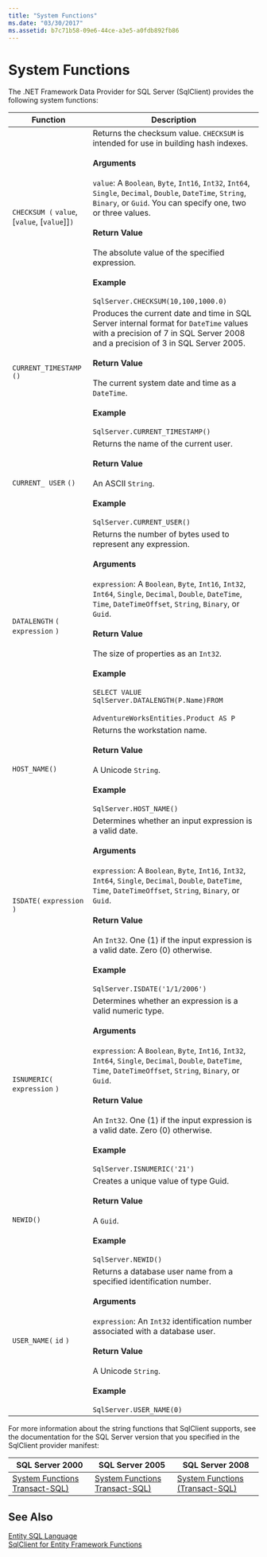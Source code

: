 ```yaml
---
title: "System Functions"
ms.date: "03/30/2017"
ms.assetid: b7c71b58-09e6-44ce-a3e5-a0fdb892fb86
---
```

# System Functions
The .NET Framework Data Provider for SQL Server (SqlClient) provides the following system functions:  
  
|Function|Description|  
|--------------|-----------------|  
|`CHECKSUM (` `value`, [`value`, [`value`]]`)`|Returns the checksum value. `CHECKSUM` is intended for use in building hash indexes.<br /><br /> **Arguments**<br /><br /> `value`: A `Boolean`, `Byte`, `Int16`, `Int32`, `Int64`, `Single`, `Decimal`, `Double`, `DateTime`, `String`, `Binary`, or `Guid`. You can specify one, two or three values.<br /><br /> **Return Value**<br /><br /> The absolute value of the specified expression.<br /><br /> **Example**<br /><br /> `SqlServer.CHECKSUM(10,100,1000.0)`|  
|`CURRENT_TIMESTAMP ()`|Produces the current date and time in SQL Server internal format for `DateTime` values with a precision of 7 in SQL Server 2008 and a precision of 3 in SQL Server 2005.<br /><br /> **Return Value**<br /><br /> The current system date and time as a `DateTime`.<br /><br /> **Example**<br /><br /> `SqlServer.CURRENT_TIMESTAMP()`|  
|`CURRENT_ USER` `()`|Returns the name of the current user.<br /><br /> **Return Value**<br /><br /> An ASCII `String`.<br /><br /> **Example**<br /><br /> `SqlServer.CURRENT_USER()`|  
|`DATALENGTH` `(` `expression` `)`|Returns the number of bytes used to represent any expression.<br /><br /> **Arguments**<br /><br /> `expression`: A `Boolean`, `Byte`, `Int16`, `Int32`, `Int64`, `Single`, `Decimal`, `Double`, `DateTime`, `Time`, `DateTimeOffset`, `String`, `Binary`, or `Guid`.<br /><br /> **Return Value**<br /><br /> The size of properties as an `Int32`.<br /><br /> **Example**<br /><br /> `SELECT VALUE SqlServer.DATALENGTH(P.Name)FROM`<br /><br /> `AdventureWorksEntities.Product AS P`|  
|`HOST_NAME()`|Returns the workstation name.<br /><br /> **Return Value**<br /><br /> A Unicode `String`.<br /><br /> **Example**<br /><br /> `SqlServer.HOST_NAME()`|  
|`ISDATE(` `expression` `)`|Determines whether an input expression is a valid date.<br /><br /> **Arguments**<br /><br /> `expression`: A `Boolean`, `Byte`, `Int16`, `Int32`, `Int64`, `Single`, `Decimal`, `Double`, `DateTime`, `Time`, `DateTimeOffset`, `String`, `Binary`, or `Guid`.<br /><br /> **Return Value**<br /><br /> An `Int32`. One (1) if the input expression is a valid date. Zero (0) otherwise.<br /><br /> **Example**<br /><br /> `SqlServer.ISDATE('1/1/2006')`|  
|`ISNUMERIC(` `expression` `)`|Determines whether an expression is a valid numeric type.<br /><br /> **Arguments**<br /><br /> `expression`: A `Boolean`, `Byte`, `Int16`, `Int32`, `Int64`, `Single`, `Decimal`, `Double`, `DateTime`, `Time`, `DateTimeOffset`, `String`, `Binary`, or `Guid`.<br /><br /> **Return Value**<br /><br /> An `Int32`. One (1) if the input expression is a valid date. Zero (0) otherwise.<br /><br /> **Example**<br /><br /> `SqlServer.ISNUMERIC('21')`|  
|`NEWID()`|Creates a unique value of type Guid.<br /><br /> **Return Value**<br /><br /> A `Guid`.<br /><br /> **Example**<br /><br /> `SqlServer.NEWID()`|  
|`USER_NAME(` `id` `)`|Returns a database user name from a specified identification number.<br /><br /> **Arguments**<br /><br /> `expression`: An `Int32` identification number associated with a database user.<br /><br /> **Return Value**<br /><br /> A Unicode `String`.<br /><br /> **Example**<br /><br /> `SqlServer.USER_NAME(0)`|  
  
 For more information about the string functions that SqlClient supports, see the documentation for the SQL Server version that you specified in the SqlClient provider manifest:  
  
|SQL Server 2000|SQL Server 2005|SQL Server 2008|  
|---------------------|---------------------|---------------------|  
|[System Functions Transact-SQL)](https://go.microsoft.com/fwlink/?LinkId=115918)|[System Functions Transact-SQL)](https://go.microsoft.com/fwlink/?LinkId=115917)|[System Functions (Transact-SQL)](https://go.microsoft.com/fwlink/?LinkId=115919)|  
  
## See Also  
 [Entity SQL Language](../../../../../docs/framework/data/adonet/ef/language-reference/entity-sql-language.md)  
 [SqlClient for Entity Framework Functions](../../../../../docs/framework/data/adonet/ef/sqlclient-for-ef-functions.md)
